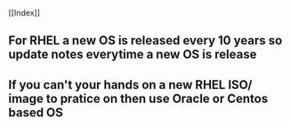 [[Index]] 


## For RHEL a new OS is released every 10 years so update notes everytime a new OS is release

## If you can't your hands on a new RHEL ISO/ image to pratice on then use Oracle or Centos based OS